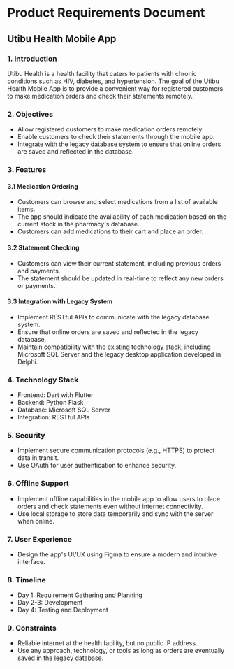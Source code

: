 # Product Requirements Document

## Utibu Health Mobile App

### 1. Introduction
Utibu Health is a health facility that caters to patients with chronic conditions such as HIV, diabetes, and hypertension. The goal of the Utibu Health Mobile App is to provide a convenient way for registered customers to make medication orders and check their statements remotely.

### 2. Objectives
- Allow registered customers to make medication orders remotely.
- Enable customers to check their statements through the mobile app.
- Integrate with the legacy database system to ensure that online orders are saved and reflected in the database.

### 3. Features
#### 3.1 Medication Ordering
- Customers can browse and select medications from a list of available items.
- The app should indicate the availability of each medication based on the current stock in the pharmacy's database.
- Customers can add medications to their cart and place an order.

#### 3.2 Statement Checking
- Customers can view their current statement, including previous orders and payments.
- The statement should be updated in real-time to reflect any new orders or payments.

#### 3.3 Integration with Legacy System
- Implement RESTful APIs to communicate with the legacy database system.
- Ensure that online orders are saved and reflected in the legacy database.
- Maintain compatibility with the existing technology stack, including Microsoft SQL Server and the legacy desktop application developed in Delphi.

### 4. Technology Stack
- Frontend: Dart with Flutter
- Backend: Python Flask
- Database: Microsoft SQL Server
- Integration: RESTful APIs

### 5. Security
- Implement secure communication protocols (e.g., HTTPS) to protect data in transit.
- Use OAuth for user authentication to enhance security.

### 6. Offline Support
- Implement offline capabilities in the mobile app to allow users to place orders and check statements even without internet connectivity.
- Use local storage to store data temporarily and sync with the server when online.

### 7. User Experience
- Design the app's UI/UX using Figma to ensure a modern and intuitive interface.

### 8. Timeline
- Day 1: Requirement Gathering and Planning
- Day 2-3: Development
- Day 4: Testing and Deployment

### 9. Constraints
- Reliable internet at the health facility, but no public IP address.
- Use any approach, technology, or tools as long as orders are eventually saved in the legacy database.

